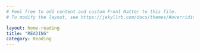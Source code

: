 ```yaml
---
# Feel free to add content and custom Front Matter to this file.
# To modify the layout, see https://jekyllrb.com/docs/themes/#overriding-theme-defaults

layout: home-reading
title: "READING"
category: Reading
---
```

